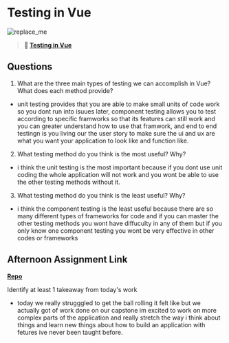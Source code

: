 # Testing in Vue

![replace_me](https://codeworks.blob.core.windows.net/public/assets/img/illustrations/placeholder.svg)

> **📖 [Testing in Vue](https://codeworksacademy.com/fs-student-guide/resources/wk8-9/04-Vue-Testing)**

## Questions

1. What are the three main types of testing we can accomplish in Vue? What does each method provide?

- unit testing provides that you are able to make small units of code work so you dont run into isuues later, component testing allows you to test according to specific framworks so that its features can still work and you can greater understand how to use that framwork, and end to end testingn is you living our the user story to make sure the ui and ux are what you want your application to look like and function like.

2. What testing method do you think is the most useful? Why?

- i think the unit testing is the most important because if you dont use unit coding the whole application will not work and you wont be able to use the other testing methods without it.

3. What testing method do you think is the least useful? Why?

- i think the component testing is the least useful because there are so many different types of frameworks for code and if you can master the other testing methods you wont have diffuculty in any of them but if you only know one component testing you wont be very effective in other codes or frameworks

## Afternoon Assignment Link

**[Repo](https://github.com/Andrew-Greenlaw/<ASSIGNMENT_REPO>)**

Identify at least 1 takeaway from today's work

- today we really strugggled to get the ball rolling it felt like but we actually got of work done on our capstone im excited to work on more complex parts of the application and really stretch the way i think about things and learn new things about how to build an application with fetures ive never been taught before.
